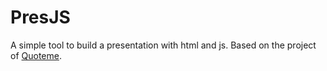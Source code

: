 # PresJS

A simple tool to build a presentation with html and js. Based on the project of [Quoteme](https://github.com/Quoteme/bachelor_seminar_haskell).